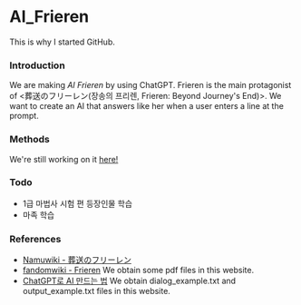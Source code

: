 # AI_Frieren
This is why I started GitHub.

### Introduction
We are making _AI Frieren_ by using ChatGPT. Frieren is the main protagonist of <葬送のフリーレン(장송의 프리렌, Frieren: Beyond Journey's End)>. We want to create an AI that answers like her when a user enters a line at the prompt.

### Methods

We're still working on it
[here!](https://chatgpt.com/g/g-yw582UOzK-frieren)

### Todo

* 1급 마법사 시험 편 등장인물 학습
* 마족 학습

### References

* [Namuwiki - 葬送のフリーレン](https://namu.wiki/w/%EC%9E%A5%EC%86%A1%EC%9D%98%20%ED%94%84%EB%A6%AC%EB%A0%8C)
* [fandomwiki - Frieren](https://frieren.fandom.com/wiki/Frieren)  We obtain some pdf files in this website.
* [ChatGPT로 AI 만드는 법](https://sesang06.tistory.com/216)  We obtain dialog_example.txt and output_example.txt files in this website. 
